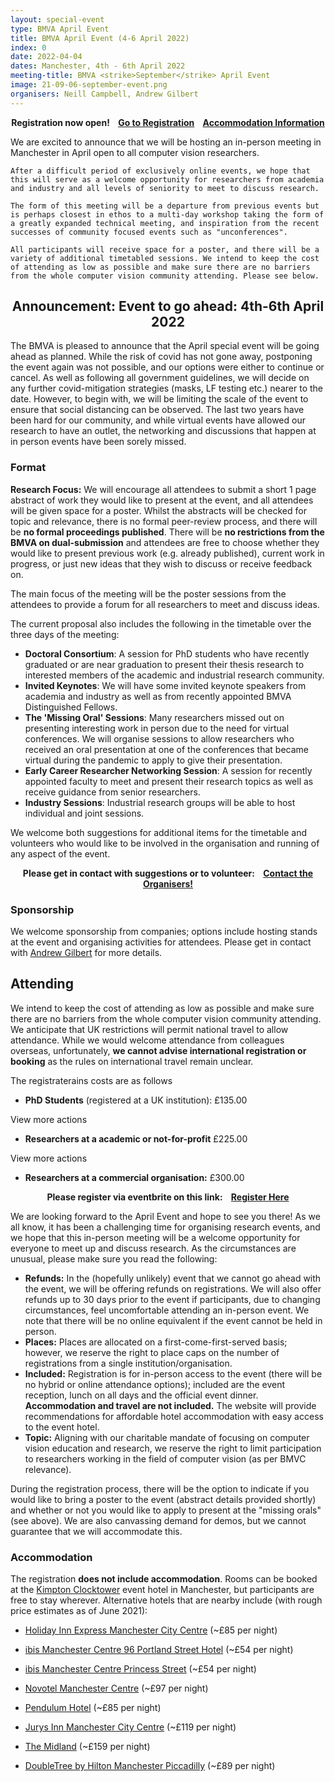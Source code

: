 ```yaml
---
layout: special-event
type: BMVA April Event
title: BMVA April Event (4-6 April 2022)
index: 0
date: 2022-04-04
dates: Manchester, 4th - 6th April 2022
meeting-title: BMVA <strike>September</strike> April Event
image: 21-09-06-september-event.png
organisers: Neill Campbell, Andrew Gilbert
---
```


<div class="alert mt-3 alert-success" style="text-align:center;">
    <span><strong>Registration now open!
        &nbsp;&nbsp;
        <a class="btn btn-secondary" role="button" href="#attending">Go to Registration</a>
        &nbsp;&nbsp;
        <a class="btn btn-success" role="button" href="#accommodation">Accommodation Information</a>
    </strong></span>
</div>


<p>
    We are excited to announce that we will be hosting an in-person meeting in Manchester in April open to all computer vision researchers. 

    After a difficult period of exclusively online events, we hope that this will serve as a welcome opportunity for researchers from academia and industry and all levels of seniority to meet to discuss research.

    The form of this meeting will be a departure from previous events but is perhaps closest in ethos to a multi-day workshop taking the form of a greatly expanded technical meeting, and inspiration from the recent successes of community focused events such as "unconferences".

    All participants will receive space for a poster, and there will be a variety of additional timetabled sessions. We intend to keep the cost of attending as low as possible and make sure there are no barriers from the whole computer vision community attending. Please see below.
</p>

<div class="alert mt-3 alert-danger">
<h2 style="text-align:center;">Announcement: Event to go ahead: 4th-6th April 2022</h2>
<p>
    The BMVA is pleased to announce that the April special event will be going ahead as planned. While the risk of covid has not gone away, postponing the event again was not possible, and our options were either to continue or cancel. As well as following all government guidelines, we will decide on any further covid-mitigation strategies (masks, LF testing etc.) nearer to the date. However, to begin with, we will be limiting the scale of the event to ensure that social distancing can be observed. The last two years have been hard for our community, and while virtual events have allowed our research to have an outlet, the networking and discussions that happen at in person events have been sorely missed.  
</p>
</div>



### Format

<div class="alert mt-3 alert-warning" style="">
    <span><strong>Research Focus:</strong> We will encourage all attendees to submit a short 1 page abstract of work they would like to present at the event, and all attendees will be given space for a poster. Whilst the abstracts will be checked for topic and relevance, there is no formal peer-review process, and there will be <strong>no formal proceedings published</strong>. There will be <strong>no restrictions from the BMVA on dual-submission</strong> and attendees are free to choose whether they would like to present previous work (e.g. already published), current work in progress, or just new ideas that they wish to discuss or receive feedback on.</span>
</div>

The main focus of the meeting will be the poster sessions from the attendees to provide a forum for all researchers to meet and discuss ideas.

The current proposal also includes the following in the timetable over the three days of the meeting:

- **Doctoral Consortium**: A session for PhD students who have recently graduated or are near graduation to present their thesis research to interested members of the academic and industrial research community.
- **Invited Keynotes**: We will have some invited keynote speakers from academia and industry as well as from recently appointed BMVA Distinguished Fellows.
- **The 'Missing Oral' Sessions**: Many researchers missed out on presenting interesting work in person due to the need for virtual conferences. We will organise sessions to allow researchers who received an oral presentation at one of the conferences that became virtual during the pandemic to apply to give their presentation.
- **Early Career Researcher Networking Session**: A session for recently appointed faculty to meet and present their research topics as well as receive guidance from senior researchers.
- **Industry Sessions**: Industrial research groups will be able to host individual and joint sessions.

We welcome both suggestions for additional items for the timetable and volunteers who would like to be involved in the organisation and running of any aspect of the event.

<div class="alert mt-3 alert-warning" style="text-align:center;">
<span><strong>Please get in contact with suggestions or to volunteer: &nbsp;&nbsp;
<a class="btn btn-warning" role="button" href="mailto:bmva-september-event@googlegroups.com">Contact the Organisers!</a></strong></span>
</div>


### Sponsorship

We welcome sponsorship from companies; options include hosting stands at the event and organising activities for attendees.
Please get in contact with [Andrew Gilbert](mailto:a.gilbert@surrey.ac.uk) for more details.


## Attending

<!--
<div class="alert mt-3 alert-success" style="text-align:center;">
<span><strong>Details on registration will be released in May</strong></span>
</div>
-->

We intend to keep the cost of attending as low as possible and make sure there are no barriers from the whole computer vision community attending. We anticipate that UK restrictions will permit national travel to allow attendance. While we would welcome attendance from colleagues overseas, unfortunately, <strong>we cannot advise international registration or booking</strong> as the rules on international travel remain unclear.

<!--
<div class="alert mt-3 alert-info" style="">
    <h3 style="text-align:center;">Registration will be open soon..</h3>
    
    <span>Please read the following before <strong>registering using the Eventbrite link below</strong>.</span>
    <span>Places are available on a first-come, first-served basis so <strong>please book early!</strong></span>
    <span>Details about booking accommodation can be found <a href="#accommodation">below</a>.</span>
    
</div>
-->

The registraterains costs are as follows 
- **PhD Students** (registered at a UK institution):  £135.00


View more actions
- **Researchers at a academic or not-for-profit**   £225.00


View more actions
- **Researchers at a commercial organisation:**   £300.00


<div class="alert mt-3 alert-info" style="text-align:center;">
<span><strong>Please register via eventbrite on this link: &nbsp;&nbsp;
<a class="btn btn-warning" role="button" href="https://www.eventbrite.co.uk/e/bmva-april-event-tickets-159841505245">Register Here</a></strong></span>
</div>



We are looking forward to the April Event and hope to see you there! As we all know, it has been a challenging time for organising research events, and we hope that this in-person meeting will be a welcome opportunity for everyone to meet up and discuss research. As the circumstances are unusual, please make sure you read the following:

- **Refunds:** In the (hopefully unlikely) event that we cannot go ahead with the event, we will be offering refunds on registrations. We will also offer refunds up to 30 days prior to the event if participants, due to changing circumstances, feel uncomfortable attending an in-person event. We note that there will be no online equivalent if the event cannot be held in person. 
- **Places:** Places are allocated on a first-come-first-served basis; however, we reserve the right to place caps on the number of registrations from a single institution/organisation.
- **Included:** Registration is for in-person access to the event (there will be no hybrid or online attendance options); included are the event reception, lunch on all days and the official event dinner. **Accommodation and travel are not included.** The website will provide recommendations for affordable hotel accommodation with easy access to the event hotel.
- **Topic:** Aligning with our charitable mandate of focusing on computer vision education and research, we reserve the right to limit participation to researchers working in the field of computer vision (as per BMVC relevance).

During the registration process, there will be the option to indicate if you would like to bring a poster to the event (abstract details provided shortly) and whether or not you would like to apply to present at the "missing orals" (see above). We are also canvassing demand for demos, but we cannot guarantee that we will accommodate this.

<div class="row pt-3 pl-3 pr-3" style="display: none;">
    <div class="container-fluid pb-3">
        <div class="card p-1" style="background: #FFFFFF"> <!--F8F7FA-->
            <div class="card-body mx-auto">
              Please register using the Eventbrite link below (please scroll within the frame for all options and questions):
            </div>
            <div id="eventbrite-widget-container-159841505245"></div>
        </div>
    </div>
</div>


<script src="https://www.eventbrite.co.uk/static/widgets/eb_widgets.js"></script>

<script type="text/javascript">
    var exampleCallback = function() {
        console.log('Order complete!');
    };

    function getWidth() {
      if (self.innerWidth) {
        return self.innerWidth;
      }

      if (document.documentElement && document.documentElement.clientWidth) {
        return document.documentElement.clientWidth;
      }

      if (document.body) {
        return document.body.clientWidth;
      }
    }

    var height_to_use = 550;

    if (getWidth() < 1000) {
        height_to_use = 700;
    }

    if (getWidth() < 800) {
        height_to_use = 750;
    }

    if (getWidth() < 550) {
        height_to_use = 750;
    }

    window.EBWidgets.createWidget({
        // Required
        widgetType: 'checkout',
        eventId: '251910500087',

        //modal: true,
        //modalTriggerElementId: "eventbrite-widget-trigger",

        iframeContainerId: 'eventbrite-widget-container-251910500087',
        // Optional
        iframeContainerHeight: height_to_use,  // Widget height in pixels. Defaults to a minimum of 425px if not provided
        iFrameAutoAdapt: 100,
        onOrderComplete: exampleCallback  // Method called when an order has successfully completed
    });
</script>




### Accommodation

The registration **does not include accommodation**. Rooms can be booked at the [Kimpton Clocktower](https://www.kimptonclocktowerhotel.com) event hotel in Manchester, but participants are free to stay wherever. Alternative hotels that are nearby include (with rough price estimates as of June 2021):

- [Holiday Inn Express Manchester City Centre](https://www.ihg.com/holidayinnexpress/hotels/gb/en/manchester/mancc/hoteldetail) (~£85 per night)

- [ibis Manchester Centre 96 Portland Street Hotel](https://all.accor.com/united-kingdom/index.en.shtml) (~£54 per night)
- [ibis Manchester Centre Princess Street](https://all.accor.com/united-kingdom/index.en.shtml) (~£54 per night)


- [Novotel Manchester Centre](http://novotelcentre.atmanchesterhotels.com/en/) (~£97 per night)


- [Pendulum Hotel](https://www.pendulumhotel.co.uk/) (~£85 per night)


- [Jurys Inn Manchester City Centre](https://www.jurysinns.com/hotels/manchester) (~£119 per night)

- [The Midland](https://www.themidlandhotel.co.uk/) (~£159 per night)

- [DoubleTree by Hilton Manchester Piccadilly](https://www.hilton.com/en/hotels/manpddi-doubletree-manchester-piccadilly/) (~£89 per night)
